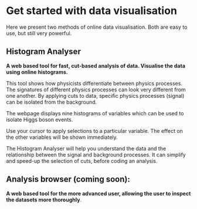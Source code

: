 # Get started with data visualisation

Here we present two methods of online data visualisation.  Both are easy to use, but still very powerful.


## Histogram Analyser

**A web based tool for fast, cut-based analysis of data. Visualise the data using online histograms.**

This tool shows how physicists differentiate between physics processes.  The signatures of different physics processes can look very different from one another.  By applying cuts to data, specific physics processes (signal) can be isolated from the background.

The webpage displays nine histograms of variables which can be used to isolate Higgs boson events.

Use your cursor to apply selections to a particular variable.
The effect on the other variables will be shown immediately.

The Histogram Analyser will help you understand the data and the relationship between the signal and background processes. It can simplify and speed-up the selection of cuts, before coding an analysis.

## Analysis browser (coming soon): 

**A web based tool for the more advanced user, allowing the user to inspect the datasets more thoroughly**.

